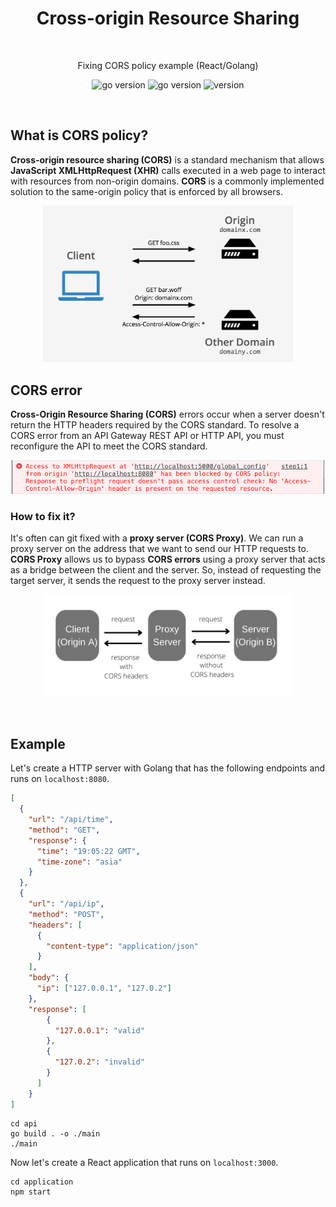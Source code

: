 <h1 align="center">
  Cross-origin Resource Sharing
</h1>

<br />

<p align="center">
  Fixing CORS policy example (React/Golang)
</p>

<p align="center">
    <img src="https://img.shields.io/badge/Go-1.19-00ADD8?style=for-the-badge&logo=go" alt="go version" />
    <img src="https://img.shields.io/badge/React-18.2-FFFF22?style=for-the-badge&logo=react" alt="go version" />
    <img src="https://img.shields.io/badge/Version-0.1.0-00AD77?style=for-the-badge&logo=github" alt="version" />
</p>

<br />

## What is CORS policy?

**Cross-origin resource sharing (CORS)** is a standard mechanism that allows **JavaScript XMLHttpRequest (XHR)** calls executed in a
web page to interact with resources from non-origin domains. 
**CORS** is a commonly implemented solution to the same-origin policy that is enforced by all browsers.

<p align="center">
  <img src=".github/assets/cors.png" alt="cors" width="400" />
</p>

## CORS error

**Cross-Origin Resource Sharing (CORS)** errors occur when a server doesn't return the HTTP headers required by the CORS standard. 
To resolve a CORS error from an API Gateway REST API or HTTP API, you must reconfigure the API to meet the CORS standard. 

<p align="center">
  <img src=".github/assets/cors-error.png" alt="cors error" width="500" />
</p>

### How to fix it?

It's often can git fixed with a **proxy server (CORS Proxy)**. We can run a proxy server on the address that we want to send our HTTP requests to.
**CORS Proxy** allows us to bypass **CORS errors** using a proxy server that acts as a bridge between the client and the server. 
So, instead of requesting the target server, it sends the request to the proxy server instead.

<p align="center">
  <img src=".github/assets/proxy.png" alt="proxy" width="400" />
</p>

<br />

## Example

Let's create a HTTP server with Golang that has the following endpoints and runs on ```localhost:8080```.

```json
[
  {
    "url": "/api/time",
    "method": "GET",
    "response": {
      "time": "19:05:22 GMT",
      "time-zone": "asia"
    }
  },
  {
    "url": "/api/ip",
    "method": "POST",
    "headers": [
      {
        "content-type": "application/json"
      }
    ],
    "body": {
      "ip": ["127.0.0.1", "127.0.2"]
    },
    "response": [
        {
          "127.0.0.1": "valid"
        },
        {
          "127.0.2": "invalid"
        }
      ]
    }
]
```

```shell
cd api
go build . -o ./main
./main
```

Now let's create a React application that runs on ```localhost:3000```.

```shell
cd application
npm start
```
